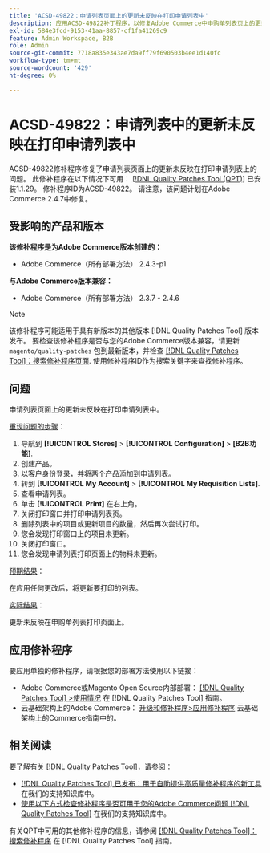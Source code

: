 ```yaml
---
title: 'ACSD-49822：申请列表页面上的更新未反映在打印申请列表中'
description: 应用ACSD-49822补丁程序，以修复Adobe Commerce中申购单列表页上的更新未反映在打印申购单列表上的问题。
exl-id: 584e3fcd-9153-41aa-8857-cf1fa41269c9
feature: Admin Workspace, B2B
role: Admin
source-git-commit: 7718a835e343ae7da9ff79f690503b4ee1d140fc
workflow-type: tm+mt
source-wordcount: '429'
ht-degree: 0%

---
```


# ACSD-49822：申请列表中的更新未反映在打印申请列表中

ACSD-49822修补程序修复了申请列表页面上的更新未反映在打印申请列表上的问题。 此修补程序在以下情况下可用： [[!DNL Quality Patches Tool (QPT)]](/help/announcements/adobe-commerce-announcements/magento-quality-patches-released-new-tool-to-self-serve-quality-patches.md) 已安装1.1.29。 修补程序ID为ACSD-49822。 请注意，该问题计划在Adobe Commerce 2.4.7中修复。

## 受影响的产品和版本

**该修补程序是为Adobe Commerce版本创建的：**

* Adobe Commerce（所有部署方法） 2.4.3-p1

**与Adobe Commerce版本兼容：**

* Adobe Commerce（所有部署方法） 2.3.7 - 2.4.6

>[!NOTE]
>
>该修补程序可能适用于具有新版本的其他版本 [!DNL Quality Patches Tool] 版本发布。 要检查该修补程序是否与您的Adobe Commerce版本兼容，请更新 `magento/quality-patches` 包到最新版本，并检查 [[!DNL Quality Patches Tool]：搜索修补程序页面](https://experienceleague.adobe.com/tools/commerce-quality-patches/index.html). 使用修补程序ID作为搜索关键字来查找修补程序。

## 问题

申请列表页面上的更新未反映在打印申请列表中。

<u>重现问题的步骤</u>：

1. 导航到 **[!UICONTROL Stores]** > **[!UICONTROL Configuration]** > **[B2B功能]**.
1. 创建产品。
1. 以客户身份登录，并将两个产品添加到申请列表。
1. 转到 **[!UICONTROL My Account]** > **[!UICONTROL My Requisition Lists]**.
1. 查看申请列表。
1. 单击 **[!UICONTROL Print]** 在右上角。
1. 关闭打印窗口并打印申请列表页。
1. 删除列表中的项目或更新项目的数量，然后再次尝试打印。
1. 您会发现打印窗口上的项目未更新。
1. 关闭打印窗口。
1. 您会发现申请列表打印页面上的物料未更新。

<u>预期结果</u>：

在应用任何更改后，将更新要打印的列表。

<u>实际结果</u>：

更新未反映在申购单列表打印页面上。

## 应用修补程序

要应用单独的修补程序，请根据您的部署方法使用以下链接：

* Adobe Commerce或Magento Open Source内部部署： [[!DNL Quality Patches Tool] >使用情况](https://experienceleague.adobe.com/docs/commerce-operations/tools/quality-patches-tool/usage.html) 在 [!DNL Quality Patches Tool] 指南。
* 云基础架构上的Adobe Commerce： [升级和修补程序>应用修补程序](https://experienceleague.adobe.com/docs/commerce-cloud-service/user-guide/develop/upgrade/apply-patches.html) 云基础架构上的Commerce指南中的。

## 相关阅读

要了解有关 [!DNL Quality Patches Tool]，请参阅：

* [[!DNL Quality Patches Tool] 已发布：用于自助提供高质量修补程序的新工具](/help/announcements/adobe-commerce-announcements/magento-quality-patches-released-new-tool-to-self-serve-quality-patches.md) 在我们的支持知识库中。
* [使用以下方式检查修补程序是否可用于您的Adobe Commerce问题 [!DNL Quality Patches Tool]](/help/support-tools/patches-available-in-qpt-tool/check-patch-for-magento-issue-with-magento-quality-patches.md) 在我们的支持知识库中。

有关QPT中可用的其他修补程序的信息，请参阅 [[!DNL Quality Patches Tool]：搜索修补程序](https://experienceleague.adobe.com/tools/commerce-quality-patches/index.html) 在 [!DNL Quality Patches Tool] 指南。
